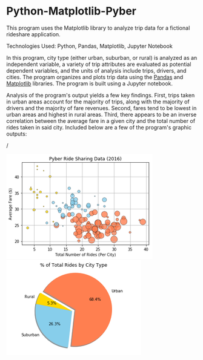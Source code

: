 # Python-Matplotlib-Pyber
This program uses the Matplotlib library to analyze trip data for a fictional rideshare application.

Technologies Used: Python, Pandas, Matplotlib, Jupyter Notebook

In this program, city type (either urban, suburban, or rural) is analyzed as an independent variable, a variety of trip attributes are evaluated as potential dependent variables, and the units of analysis include trips, drivers, and cities. The program organizes and plots trip data using the [Pandas](https://pandas.pydata.org/) and [Matplotlib](https://matplotlib.org/index.html) libraries. The program is built using a Jupyter notebook.

Analysis of the program's output yields a few key findings. First, trips taken in urban areas account for the majority of trips, along with the majority of drivers and the majority of fare revenues. Second, fares tend to be lowest in urban areas and highest in rural areas. Third, there appears to be an inverse correlation between the average fare in a given city and the total number of rides taken in said city. Included below are a few of the program's graphic outputs:

/

![Image of Scatter Plot Code](images/Pyber_Scatter_Plot.png)![Image of Pie Chart Code](images/Pyber_Pie_Chart.png)

